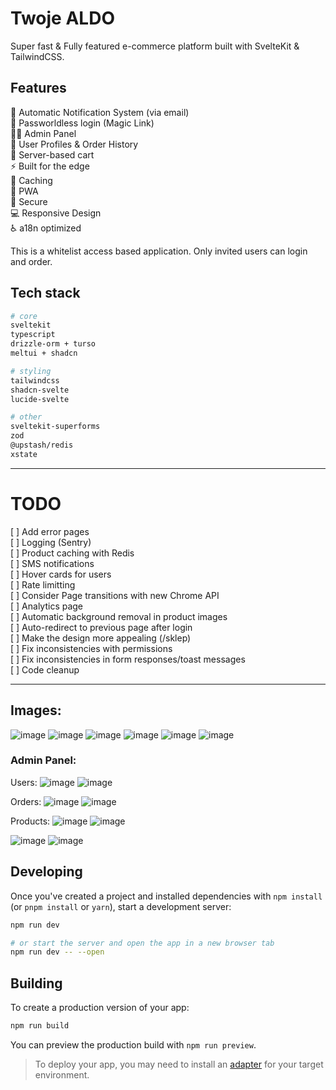 # Twoje ALDO

Super fast & Fully featured e-commerce platform built with SvelteKit & TailwindCSS.

## Features
🤖 Automatic Notification System (via email)  
🔐 Passworldless login (Magic Link)  
👨‍💼 Admin Panel  
👨 User Profiles & Order History  
🛒 Server-based cart  
⚡ Built for the edge  
🥅 Caching  
📱 PWA  
🔑 Secure  
💻 Responsive Design  
♿ a18n optimized  

This is a whitelist access based application. Only invited users can login and order.

## Tech stack

```bash
# core
sveltekit
typescript
drizzle-orm + turso
meltui + shadcn

# styling
tailwindcss
shadcn-svelte
lucide-svelte

# other
sveltekit-superforms
zod
@upstash/redis
xstate

```

---

# TODO
[  ] Add error pages  
[  ] Logging (Sentry)  
[  ] Product caching with Redis  
[  ] SMS notifications  
[  ] Hover cards for users  
[  ] Rate limitting  
[  ] Consider Page transitions with new Chrome API  
[  ] Analytics page  
[  ] Automatic background removal in product images  
[  ] Auto-redirect to previous page after login  
[  ] Make the design more appealing (/sklep)  
[  ] Fix inconsistencies with permissions  
[  ] Fix inconsistencies in form responses/toast messages  
[  ] Code cleanup  


---


## Images:
![image](https://github.com/user-attachments/assets/82d5973a-4b0e-493f-83ae-546b07603ad6)
![image](https://github.com/user-attachments/assets/5c255926-1af8-4d0b-b761-dc1bb00654a9)
![image](https://github.com/user-attachments/assets/81a9f240-b60a-41d2-bb8f-b1d1b14e8595)
![image](https://github.com/user-attachments/assets/6d60c85e-0dc1-40e3-950d-2983494e544e)
![image](https://github.com/user-attachments/assets/0a672b30-730a-4cb6-8f0a-1aa524be74e8)
![image](https://github.com/user-attachments/assets/fee3041c-44df-47ba-9c3d-9841430cadea)

### Admin Panel:
Users:
![image](https://github.com/user-attachments/assets/925e887b-5fe5-4d96-8fb3-f46441a84ebf)
![image](https://github.com/user-attachments/assets/feb4bca1-d993-455e-a3e4-0f932d836b0f)

Orders:
![image](https://github.com/user-attachments/assets/1c2ecaa5-1aaf-42a1-a5d8-506e8aefe761)
![image](https://github.com/user-attachments/assets/f5a8f257-5099-4723-82fe-6ad65ef72fad)

Products:
![image](https://github.com/user-attachments/assets/0990d454-58dc-4013-b931-7c395641c0d6)
![image](https://github.com/user-attachments/assets/13c7a01b-6e7a-4a79-b0eb-9514824c15d3)

![image](https://github.com/user-attachments/assets/cecdc843-dd51-492a-aae7-43b888aa82e8)
![image](https://github.com/user-attachments/assets/49a0b7b4-9028-4421-abf8-ced58ca08de0)

## Developing

Once you've created a project and installed dependencies with `npm install` (or `pnpm install` or `yarn`), start a development server:

```bash
npm run dev

# or start the server and open the app in a new browser tab
npm run dev -- --open
```

## Building

To create a production version of your app:

```bash
npm run build
```

You can preview the production build with `npm run preview`.

> To deploy your app, you may need to install an [adapter](https://kit.svelte.dev/docs/adapters) for your target environment.
